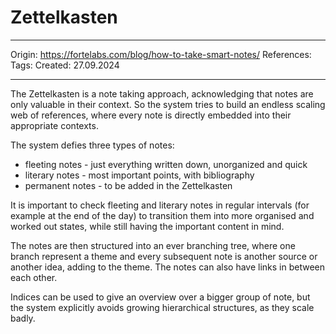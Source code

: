 # Zettelkasten

---

Origin: https://fortelabs.com/blog/how-to-take-smart-notes/
References: 
Tags: 
Created: 27.09.2024

---

The Zettelkasten is a note taking approach, acknowledging that notes are only valuable in their context. So the system tries to build an endless scaling web of references, where every note is directly embedded into their appropriate contexts.

The system defies three types of notes:
- fleeting notes - just everything written down, unorganized and quick
- literary notes - most important points, with bibliography
- permanent notes - to be added in the Zettelkasten


It is important to check fleeting and literary notes in regular intervals (for example at the end of the day) to transition them into more organised and worked out states, while still having the important content in mind.

The notes are then structured into an ever branching tree, where one branch represent a theme and every subsequent note is another source or another idea, adding to the theme. The notes can also have links in between each other.

Indices can be used to give an overview over a bigger group of note, but the system explicitly avoids growing hierarchical structures, as they scale badly.



